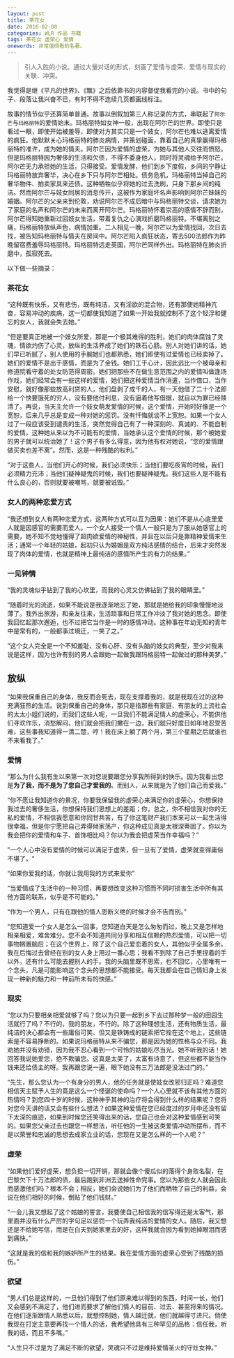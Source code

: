 ```yaml
---
layout: post
title: 茶花女
date: 2016-02-08
categories: WLR 作品 书籍
tags: 茶花女 虚荣心 爱情
onewords: 非常值得看的名著。
---
```

> 引人入胜的小说。通过大量对话的形式，刻画了爱情与虚荣、爱情与现实的关联、冲突。

我觉得是继《平凡的世界》、《飘》之后依靠书的内容督促我看完的小说。书中的句子、段落让我兴奋不已，有时不得不连续几页都画线标注。

故事的情节似乎还算简单普通。故事以倒叙加第三人称记录的方式，串联起了`阿尔芒`与`玛格丽特`的爱情始末。玛格丽特如女神一般，出现在阿尔芒的世界。即使只是看过一眼，即使开始被羞辱，即使对方其实只是一个妓女，阿尔芒也难以逃离爱情的疯狂。他默默关心玛格丽特的肺炎病情，并策划碰面，靠着自己的真挚赢得玛格丽特的准许，成为她的情夫。阿尔芒因为爱情的虚荣，为她与其他人交往而愤怒。但是玛格丽特因为奢侈的生活和欠债，不得不委身他人，同时将灵魂给予阿尔芒。阿尔芒无力承担她的生活，只得接受。爱情发酵，他们到乡下度假，乡间的宁静让玛格丽特放弃奢华，决心在乡下只与阿尔芒相处。债务危机，玛格丽特当掉自己的奢华物件、拍卖家具来还债。这种牺牲似乎将她的过去洗刷，只身下那乡间的纯洁。然而阿尔芒与妓女同居的消息传开，这被作为家庭坏名声影响到阿尔芒妹妹的婚姻。阿尔芒的父亲来到伦敦，劝说阿尔芒不成后暗中与玛格丽特交谈，请求她为了家庭的名声和阿尔芒的未来而离开阿尔芒。玛格丽特怀着崇高的感情不辞而别，阿尔芒得知她重新过回妓女生活，带着复仇之心演戏折磨玛格丽特。不堪离别之痛，玛格丽特放纵声色，病情加重。二人相见一晚，阿尔芒以为爱情找回，次日去找，被告知玛格丽特与情夫在房间中。阿尔芒陷入疯狂状态，寄去500法郎作为昨晚留宿费羞辱玛格丽特。玛格丽特远走英国，阿尔芒同样外出。玛格丽特在肺炎折磨中，孤寂死去。

以下做一些摘录：

### 茶花女

“这种既有快乐，又有悲伤，既有纯洁，又有淫欲的混合物，还有那使她精神亢奋，容易冲动的疾病，这一切都使我知道了如果一开始我就控制不了这个轻浮和健忘的女人，我就会失去她。”

“但是要真正地被一个妓女所爱，那是一个极其难得的胜利，她们的肉体腐蚀了灵魂，情欲灼伤了心灵，放纵的生活养成了她们的铁石心肠。别人对她们讲的话，她们早已听腻了，别人使用的手腕她们也都熟悉，她们即使有过爱情也已经卖掉了。她们的爱情不是出于感情，而是为了金钱。她们工于心计，因此远比一个被母亲和修道院看守着的处女防范得周密。她们把那些不在做生意范围之内的爱情叫做逢场作戏，她们经常会有一些这样的爱情，她们把这种爱情当作消遣，当作借口，当作安慰，就好像那些放高利贷的人，他们盘剥了成千的人，有一天他借了二十个法郎给一个快要饿死的穷人，没有要他付利息，没有逼着他写借据，就自以为罪已经赎清了。再说，当天主允许一个妓女萌发爱情的时候，这个爱情，开始时好像是一个宽恕，后来几乎总是变成一种对她的惩罚。没有忏悔就谈不上宽恕。如果一个女人过了一段应该受到谴责的生活，突然觉得自己有了一种深刻的、真诚的、不能自制的爱情，这种她从来以为不可能有的爱情，当她承认这个爱情的时候，那个被她爱的男子就可以统治她了！这个男子有多么得意，因为他有权对她说，“您的爱情跟做买卖也差不离”。然而，这是一种残酷的权利。”

“对于这些人，当他们开心的时候，我们必须快乐；当他们要吃夜宵的时候，我们必须精力充沛；当他们疑神疑鬼的时候，我们也要疑神疑鬼。我们这些人是不能有什么良心的，否则就要被嘲骂，就要被诋毁。”

### 女人的两种恋爱方式

“我还想到女人有两种恋爱方式，这两种方式可以互为因果：她们不是从心底里爱人就是因感官的需要而爱人。一个女人接受一个情人一般只是为了服从她感官上的需要，她不知不觉地懂得了超肉欲爱情的神秘性，并且在以后只是靠精神爱情来生活；通常一个年轻的姑娘，起初只认为婚姻是双方纯洁感情的结合，后来才突然发现了肉体的爱情，也就是精神上最纯洁的感情所产生的有力的结果。”

### 一见钟情

“我的灵魂似乎钻到了我的心坎里，而我的心灵又仿佛钻到了我的眼睛里。”

“随着时光的流逝，如果不能说是我逐渐地忘了她，那就是她给我的印象慢慢地淡薄了。我外出旅游，和亲友往来，生活琐事和日常工作冲淡了我对她的思念。即使我回忆起那次邂逅，也不过把它当作是一时的感情冲动。这种事在年幼无知的青年中是常有的，一般都事过境迁，一笑了之。”

“这个女人完全是一个不知羞耻、没有心肝、没有头脑的妓女的典型，至少对我来说是这样，因为也许有别的男人会跟她一起做我跟玛格丽特一起做过的那种美梦。”


## 放纵

“如果我保重自己的身体，我反而会死去，现在支撑着我的，就是我现在过的这种充满狂热的生活。说到保重自己的身体，那只是指那些有家庭、有朋友的上流社会的太太小姐们说的，而我们这些人呢，一旦我们不能满足情人的虚荣心，不能供他们寻欢作乐，消愁解闷，他们就会把我们撇在一边，我们就只好度日如年地忍受苦难，这些事我知道得一清二楚，哼！我在床上躺了两个月，第三个星期之后就谁也不来看我了。”

### 爱情

“那么为什么我有生以来第一次对您说要跟您分享我所得到的快乐。因为我看出您是**为了我，而不是为了您自己才爱我的**。而别人，从来就是为了他们自己而爱我。”

“你不愿让我知道你的景况，你要我保留我的虚荣心来满足你的虚荣心，你想保持我过去的奢侈生活，你想保持我们思想上的差距；你，总之，你不相信我对你的无私的爱情，不相信我愿意和你同甘共苦，有了你这笔财产我们本来可以一起生活得很幸福，但是你宁愿把自己弄得倾家荡产，你这种成见真是太根深蒂固了。你以为我会把你的爱情和车子、首饰相比吗？你以为我会把虚荣当作幸福吗？”

”一个人心中没有爱情的时候可以满足于虚荣，但一旦有了爱情，虚荣就变得庸俗不堪了。“

“如果你爱我的话，你就让我用我的方式来爱你”

“当爱情成了生活中的一种习惯，再要想改变这种习惯而不同时损害生活中所有其他方面的联系，似乎是不可能的。”

“作为一个男人，只有在跟他的情人恩断义绝的时候才会不告而别。”

“您知道爱一个女人是怎么一回事，您知道白天是怎么匆匆而过，晚上又是怎样地相亲相爱，难舍难分。您不会不知道共同分享和相互信赖的热烈爱情，可以把一切事物搁置脑后；在这个世界上，除了这个自己爱恋着的女人，其他似乎全属多余。我在后悔过去曾经在别的女人身上用过一番心思；我看不到除了自己手里捏着的手以外，还有什么可能去握别人的手。我的头脑里既不思索，也不回忆，心里唯有一个念头，凡是可能影响这个念头的思想都不能接受。每天我都会在自己情妇身上发现一种新的魅力和一种前所未有的快感。”

### 现实

“您以为只要相亲相爱就够了吗？您以为只要一起到乡下去过那种梦一般的田园生活就行了吗？不行的，我的朋友，不行的。除了这种理想生活，还有物质生活，最纯洁的决心都会有一些庸俗可笑、但又是铁铸成的链索把它拴在这个地上，这些链索是不容易挣断的。如果说玛格丽特从来不骗您，那是因为她的性格与众不同。我劝她并没有劝错，因为我不忍心看到一个可怜的姑娘吃尽当光。她不听我的话！她回答我说她爱您，绝不欺骗您。这真是太美了，太富有诗意了，但这些都不能当作钱来还给债主的呀。我再跟您说一遍，眼下她没有三万法郎是没法过门的。”

“先生，那么您认为一个有身分的男人，他的任务就是使妓女改邪归正吗？难道您相信天主赋予人生的竟是这么一个怪诞的使命吗？一个人心里就不该有其他方面的热情吗？到您四十岁的时候，这种神乎其神的治疗将会得到什么样的结果呢？您将对您今天讲的话又会有些什么想法？如果这种爱情在您已经度过的岁月中还没有留下太深的痕迹，如果到时候您还笑得出来的话，您自己也会对这种爱情感到可笑的。如果您父亲过去也跟您一样想法，听任他的一生被这类爱情冲动所摆布，而不是以荣誉和忠诚的思想去成家立业的话，您现在又是怎么样的一个人呢？”

### 虚荣

“如果他们爱好虚荣，想负担一切开销，那就会像个傻瓜似的落得个身败名裂，在巴黎欠下十万法郎的债，最后跑到非洲去送掉性命完事。您以为那些女人就会因此而感激他们吗？根本不会；相反，她们会说她们为了他们而牺牲了自己的利益，会说在他们相好的时候，倒贴了他们钱财。”

“一会儿我又想起了这个姑娘的誓言，我要使自己相信我的信写得还是太客气，那里面并没有什么严厉的字句足以惩罚一个玩弄我纯洁的爱情的女人。随后，我又想还是不给她写信，而是在白天到她家里去的好，这样我就会因为看到她掉眼泪而感到痛快。”

“这就是我的信和我的嫉妒所产生的结果。我在爱情方面的虚荣心受到了残酷的损伤。”

### 欲望

“男人们总是这样的，一旦他们得到了他们原来难以得到的东西，时间一长，他们又会感到不满足了，他们进而要求了解他们情人的目前、过去、甚至将来的情况。在他们逐渐跟情人熟悉以后，就想控制她，情人越迁就，他们就越得寸进尺。倘使我现在打定主意要再找一个情人的话，我希望他具有三种罕见的品格：信任我，听我的话，而且不多嘴。”

“人生只不过是为了满足不断的欲望，灵魂只不过是维持爱情圣火的守灶女神。”



